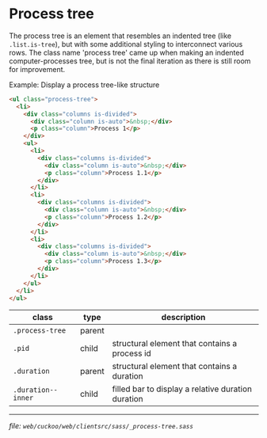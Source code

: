 # Process tree

The process tree is an element that resembles an indented tree (like `.list.is-tree`),
but with some additional styling to interconnect various rows. The class name
'process tree' came up when making an indented computer-processes tree, but is
not the final iteration as there is still room for improvement.

Example: Display a process tree-like structure
```html
<ul class="process-tree">
  <li>
    <div class="columns is-divided">
      <div class="column is-auto">&nbsp;</div>
      <p class="column">Process 1</p>
    </div>
    <ul>
      <li>
        <div class="columns is-divided">
          <div class="column is-auto">&nbsp;</div>
          <p class="column">Process 1.1</p>
        </div>
      </li>
      <li>
        <div class="columns is-divided">
          <div class="column is-auto">&nbsp;</div>
          <p class="column">Process 1.2</p>
        </div>
      </li>
      <li>
        <div class="columns is-divided">
          <div class="column is-auto">&nbsp;</div>
          <p class="column">Process 1.3</p>
        </div>
      </li>
    </ul>
  </li>
</ul>
```

| class              | type   | description                                        |
| ------------------ | ------ | -------------------------------------------------- |
| `.process-tree`    | parent |                                                    |
| `.pid`             | child  | structural element that contains a process id      |
| `.duration`        | parent | structural element that contains a duration        |
| `.duration--inner` | child  | filled bar to display a relative duration duration |

---
_file: `web/cuckoo/web/clientsrc/sass/_process-tree.sass`_
